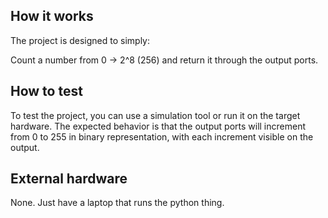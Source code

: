 <!---

This file is used to generate your project datasheet. Please fill in the information below and delete any unused
sections.

You can also include images in this folder and reference them in the markdown. Each image must be less than
512 kb in size, and the combined size of all images must be less than 1 MB.
-->

## How it works

The project is designed to simply:

Count a number from 0 -> 2^8 (256) and return it through the output ports.

## How to test

To test the project, you can use a simulation tool or run it on the target hardware. The expected behavior is that the output ports will increment from 0 to 255 in binary representation, with each increment visible on the output.

## External hardware

None. Just have a laptop that runs the python thing.
